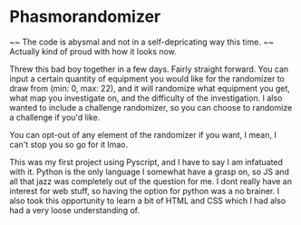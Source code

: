 # Phasmorandomizer

~~ The code is abysmal and not in a self-depricating way this time. ~~ Actually kind of proud with how it looks now.

Threw this bad boy together in a few days. Fairly straight forward. You can input a certain quantity of equipment you would like for the randomizer to draw from (min: 0, max: 22), and it will randomize what equipment you get, what map you investigate on, and the difficulty of the investigation. I also wanted to include a challenge randomizer, so you can choose to randomize a challenge if you'd like. 

You can opt-out of any element of the randomizer if you want, I mean, I can't stop you so go for it lmao.

This was my first project using Pyscript, and I have to say I am infatuated with it. Python is the only language I somewhat have a grasp on, so JS and all that jazz was completely out of the question for me. I dont really have an interest for web stuff, so having the option for python was a no brainer. I also took this opportunity to learn a bit of HTML and CSS which I had also had a very loose understanding of.

